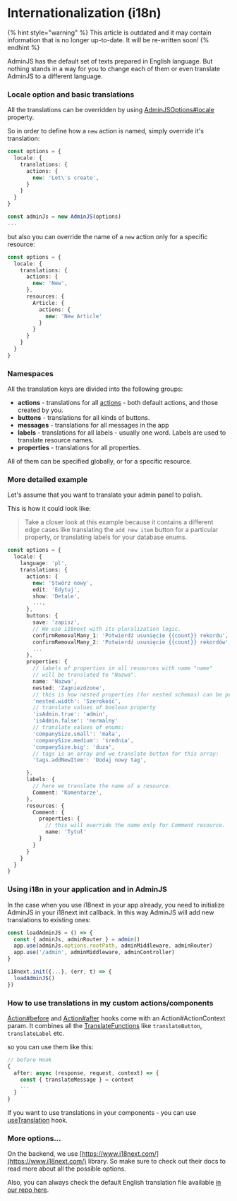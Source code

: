# Internationalization (i18n)

{% hint style="warning" %}
This article is outdated and it may contain information that is no longer up-to-date. It will be re-written soon!
{% endhint %}

AdminJS has the default set of texts prepared in English language. But nothing stands in a way for you to change each of them or even translate AdminJS to a different language.

### Locale option and basic translations

All the translations can be overridden by using [AdminJSOptions#locale](https://adminjs.page.link/options-interface) property.

So in order to define how a `new` action is named, simply override it's translation:

```typescript
const options = {
  locale: {
    translations: {
      actions: {
        new: 'Let\'s create',
      }
    }
  }
}

const adminJs = new AdminJS(options)
...
```

but also you can override the name of a `new` action only for a specific resource:

```typescript
const options = {
  locale: {
    translations: {
      actions: {
        new: 'New',
      },
      resources: {
        Article: {
          actions: {
            new: 'New Article'
          }
        }
      }
    }
  }
}
```

### Namespaces

All the translation keys are divided into the following groups:

* **actions** - translations for all [actions](https://adminjs.page.link/action-interface-code) - both default actions, and those created by you.
* **buttons** - translations for all kinds of buttons.
* **messages** - translations for all messages in the app
* **labels** - translations for all labels - usually one word. Labels are used to translate resource names.
* **properties** - translations for all properties.

All of them can be specified globally, or for a specific resource.

### More detailed example

Let's assume that you want to translate your admin panel to polish.

This is how it could look like:

> Take a closer look at this example because it contains a different edge cases like translating the `add new item` button for a particular property, or translating labels for your database enums.

```typescript
const options = {
  locale: {
    language: 'pl',
    translations: {
      actions: {
        new: 'Stwórz nowy',
        edit: 'Edytuj',
        show: 'Detale',
        ...,
      },
      buttons: {
        save: 'zapisz',
        // We use i18next with its pluralization logic.
        confirmRemovalMany_1: 'Potwierdź usunięcie {{count}} rekordu',
        confirmRemovalMany_2: 'Potwierdź usunięcie {{count}} rekordów',
        ...
      },
      properties: {
        // labels of properties in all resources with name "name"
        // will be translated to "Nazwa".
        name: 'Nazwa',
        nested: 'Zagniezdzone',
        // this is how nested properties (for nested schemas) can be provided
        'nested.width': 'Szerokość',
        // translate values of boolean property
        'isAdmin.true': 'admin',
        'isAdmin.false': 'normalny'
        // translate values of enums:
        'companySize.small': 'mała',
        'companySize.medium': 'średnia',
        'companySize.big': 'duza',
        // tags is an array and we translate button for this array:
        'tags.addNewItem': 'Dodaj nowy tag',

      },
      labels: {
        // here we translate the name of a resource.
        Comment: 'Komentarze',
      },
      resources: {
        Comment: {
          properties: {
            // this will override the name only for Comment resource.
            name: 'Tytuł'
          }
        }
      }
    }
  }
}
```

### Using i18n in your application and in AdminJS

In the case when you use i18next in your app already, you need to initialize AdminJS in your i18next init callback. In this way AdminJS will add new translations to existing ones:

```typescript
const loadAdminJS = () => {
  const { adminJs, adminRouter } = admin()
  app.use(adminJs.options.rootPath, adminMiddleware, adminRouter)
  app.use('/admin', adminMiddleware, adminController)
}

i18next.init({...}, (err, t) => {
  loadAdminJS()
})
```

### How to use translations in my custom actions/components

[Action#before](https://adminjs.page.link/action-interface-code) and [Action#after](https://adminjs.page.link/action-interface-code) hooks come with an Action#ActionContext param. It combines all the [TranslateFunctions](https://adminjs.page.link/translate-funtions) like `translateButton`, `translateLabel` etc.

so you can use them like this:

```typescript
// before Hook
{
  after: async (response, request, context) => {
    const { translateMessage } = context
    ...
  }
}
```

If you want to use translations in your components - you can use [useTranslation](https://adminjs.page.link/use-translation) hook.

### More options...

On the backend, we use [https://www.i18next.com/](https://www.i18next.com/) library. So make sure to check out their docs to read more about all the possible options.

Also, you can always check the default English translation file available [in our repo here](https://github.com/SoftwareBrothers/adminjs/blob/v2.0/src/locale/en.ts).
